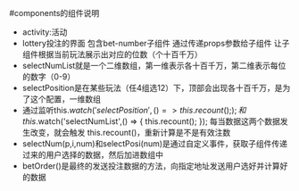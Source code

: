 #components的组件说明
+ activity:活动
+ lottery投注的界面  包含bet-number子组件 通过传递props参数给子组件 让子组件根据当前玩法展示出对应的位数（个十百千万）
+ selectNumList就是一个二维数组，第一维表示各十百千万，第二维表示每位的数字（0-9）
+ selectPosition是在某些玩法（任4组选12）下，顶部会出现各十百千万，是为了这个配置，一维数组
+ 通过监听this.$watch('selectPosition',() => {
                    this.recount();
                });和this.$watch('selectNumList',() => {
                    this.recount();
                });
                每当数据这两个数据发生改变，就会触发 this.recount()，重新计算是不是有效注数
+ selectNum(p,i,num)和selectPosi(num)是通过自定义事件，获取子组件传递过来的用户选择的数据，然后加进数组中
+ betOrder()是最终的发送投注数据的方法，向指定地址发送用户选好并计算好的数据